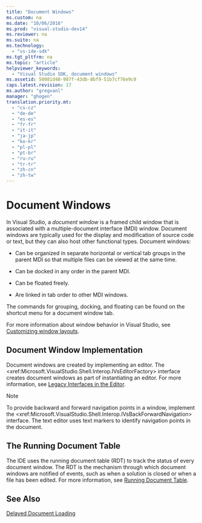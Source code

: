 ```yaml
---
title: "Document Windows"
ms.custom: na
ms.date: "10/06/2016"
ms.prod: "visual-studio-dev14"
ms.reviewer: na
ms.suite: na
ms.technology: 
  - "vs-ide-sdk"
ms.tgt_pltfrm: na
ms.topic: "article"
helpviewer_keywords: 
  - "Visual Studio SDK, document windows"
ms.assetid: 50081d48-987f-43db-8bf9-51b7cf76e9c0
caps.latest.revision: 17
ms.author: "gregvanl"
manager: "ghogen"
translation.priority.mt: 
  - "cs-cz"
  - "de-de"
  - "es-es"
  - "fr-fr"
  - "it-it"
  - "ja-jp"
  - "ko-kr"
  - "pl-pl"
  - "pt-br"
  - "ru-ru"
  - "tr-tr"
  - "zh-cn"
  - "zh-tw"
---
```

# Document Windows
In Visual Studio, a *document window* is a framed child window that is associated with a multiple-document interface (MDI) window. Document windows are typically used for the display and modification of source code or text, but they can also host other functional types. Document windows:  
  
-   Can be organized in separate horizontal or vertical tab groups in the parent MDI so that multiple files can be viewed at the same time.  
  
-   Can be docked in any order in the parent MDI.  
  
-   Can be floated freely.  
  
-   Are linked in tab order to other MDI windows.  
  
 The commands for grouping, docking, and floating can be found on the shortcut menu for a document window tab.  
  
 For more information about window behavior in Visual Studio, see [Customizing window layouts](../ide/customizing-window-layouts-in-visual-studio.md).  
  
## Document Window Implementation  
 Document windows are created by implementing an editor. The \<xref:Microsoft.VisualStudio.Shell.Interop.IVsEditorFactory> interface creates document windows as part of instantiating an editor. For more information, see [Legacy Interfaces in the Editor](../extensibility/legacy-interfaces-in-the-editor.md).  
  
> [!NOTE]
>  To provide backward and forward navigation points in a window, implement the \<xref:Microsoft.VisualStudio.Shell.Interop.IVsBackForwardNavigation> interface. The text editor uses text markers to identify navigation points in the document.  
  
## The Running Document Table  
 The IDE uses the running document table (RDT) to track the status of every document window. The RDT is the mechanism through which document windows are notified of events, such as when a solution is closed or when a file has been edited. For more information, see [Running Document Table](../extensibility/running-document-table.md).  
  
## See Also  
 [Delayed Document Loading](../extensibility/delayed-document-loading.md)